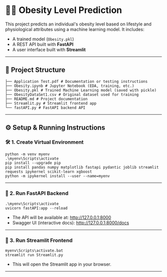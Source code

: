 # 🏋🏻 Obesity Level Prediction

This project predicts an individual's obesity level based on lifestyle and physiological attributes using a machine learning model. It includes:

- A trained model (`Obesity.pkl`)
- A REST API built with **FastAPI**
- A user interface built with **Streamlit**

---

## 📁 Project Structure
```
├── Application Test.pdf # Documentation or testing instructions
├── Obesity.ipynb # Jupyter Notebook (EDA, training, etc.)
├── Obesity.pkl # Trained Machine Learning model (saved with pickle)
├── ObesityDataSet1.csv # Original dataset used for training
├── README.md # Project documentation
├── Streamlit.py # Streamlit frontend app
└── fastAPI.py # FastAPI backend API
```
---

## ⚙️ Setup & Running Instructions

### 🛠️ 1. Create Virtual Environment
```
python -m venv myenv  
.\myenv\Scripts\activate  
pip install --upgrade pip  
pip install pandas numpy matplotlib fastapi pydantic joblib streamlit requests ipykernel scikit-learn xgboost  
python -m ipykernel install --user --name=myenv  
```
---

### 🚀 2. Run FastAPI Backend
```
.\myenv\Scripts\activate  
uvicorn fastAPI:app --reload  
```
- The API will be available at: http://127.0.0.1:8000  
- Swagger UI (interactive docs): http://127.0.0.1:8000/docs  

---

### 🎨 3. Run Streamlit Frontend
```
myenv\Scripts\activate.bat  
streamlit run Streamlit.py  
```
- This will open the Streamlit app in your browser.

---
